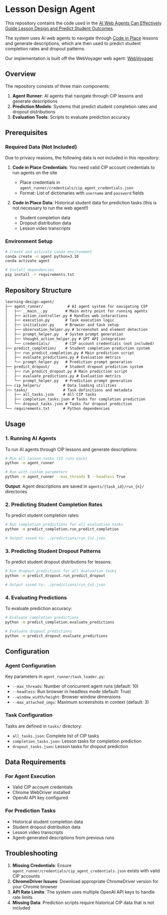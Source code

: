 # Lesson Design Agent

This repository contains the code used in the [AI Web Agents Can Effectively Guide Lesson Design and Predict Student Outcomes](https://link.springer.com/chapter/10.1007/978-3-031-98417-4_21).

The system uses AI web agents to navigate through [Code in Place](https://codeinplace.stanford.edu/) lessons and generate descriptions, which are then used to predict student completion rates and dropout patterns.

Our implementation is built off the WebVoyager web agent: [WebVoyager](https://github.com/MinorJerry/WebVoyager.git)

## Overview

The repository consists of three main components:
1. **Agent Runner**: AI agents that navigate through CIP lessons and generate descriptions
2. **Prediction Models**: Systems that predict student completion rates and dropout distributions
3. **Evaluation Tools**: Scripts to evaluate prediction accuracy

## Prerequisites

### Required Data (Not Included)
Due to privacy reasons, the following data is not included in this repository:

1. **Code in Place Credentials**: You need valid CIP account credentials to run agents on the site
   - Place credentials in `agent_runner/credentials/cip_agent_credentials.json`
   - Format: List of dictionaries with `username` and `password` fields

2. **Code in Place Data**: Historical student data for prediction tasks (this is not necessary to run the web agent!)
   - Student completion data
   - Dropout distribution data
   - Lesson video transcripts

### Environment Setup

```bash
# Create and activate conda environment
conda create -n agent python=3.10
conda activate agent

# Install dependencies
pip install -r requirements.txt
```

## Repository Structure

```markdown
learning-design-agent/
├── agent_runner/           # AI agent system for navigating CIP
│   ├── __main__.py        # Main entry point for running agents
│   ├── action_controller.py # Handles web interactions
│   ├── execution.py       # Task execution logic
│   ├── initializer.py     # Browser and task setup
│   ├── observation_helper.py # Screenshot and element detection
│   ├── prompt_helper.py   # System prompt generation
│   ├── thought_action_helper.py # GPT API integration
│   └── credentials/       # CIP account credentials (not included)
├── predict_completion/    # Student completion prediction system
│   ├── run_predict_completion.py # Main prediction script
│   ├── evaluate_predictions.py # Evaluation metrics
│   └── prompt_helper.py   # Prediction prompt generation
├── predict_dropout/       # Student dropout prediction system
│   ├── run_predict_dropout.py # Main prediction script
│   ├── evaluate_predictions.py # Evaluation metrics
│   └── prompt_helper.py   # Prediction prompt generation
├── cip_helpers/          # Data loading utilities
├── tasks/                # Task definitions and metadata
│   ├── all_tasks.json    # All CIP tasks
│   ├── completion_tasks.json # Tasks for completion prediction
│   └── dropout_tasks.json # Tasks for dropout prediction
└── requirements.txt      # Python dependencies
```

## Usage

### 1. Running AI Agents

To run AI agents through CIP lessons and generate descriptions:

```bash
# Run all lesson tasks (15 runs each)
python -m agent_runner

# Run with custom parameters
python -m agent_runner --max_threads 5 --headless True
```

**Output**: Agent descriptions are saved in `agents/{task_id}/run_{n}/` directories

### 2. Predicting Student Completion Rates

To predict student completion rates:

```bash
# Run completion predictions for all evaluation tasks
python -m predict_completion.run_predict_completion

# Output saved to: ./predictions/run_{n}.json
```

### 3. Predicting Student Dropout Patterns

To predict student dropout distributions for lessons:

```bash
# Run dropout predictions for all evaluation tasks
python -m predict_dropout.run_predict_dropout

# Output saved to: ./predictions/run_{n}.json
```

### 4. Evaluating Predictions

To evaluate prediction accuracy:

```bash
# Evaluate completion predictions
python -m predict_completion.evaluate_predictions

# Evaluate dropout predictions  
python -m predict_dropout.evaluate_predictions
```

## Configuration

### Agent Configuration

Key parameters in `agent_runner/task_loader.py`:
- `--max_threads`: Number of concurrent agent runs (default: 10)
- `--headless`: Run browser in headless mode (default: True)
- `--window_width/height`: Browser window dimensions
- `--max_attached_imgs`: Maximum screenshots in context (default: 3)

### Task Configuration

Tasks are defined in `tasks/` directory:
- `all_tasks.json`: Complete list of CIP tasks
- `completion_tasks.json`: Lesson tasks for completion prediction
- `dropout_tasks.json`: Lesson tasks for dropout prediction

## Data Requirements

### For Agent Execution
- Valid CIP account credentials
- Chrome WebDriver installed
- OpenAI API key configured

### For Prediction Tasks
- Historical student completion data
- Student dropout distribution data
- Lesson video transcripts
- Agent-generated descriptions from previous runs

## Troubleshooting

1. **Missing Credentials**: Ensure `agent_runner/credentials/cip_agent_credentials.json` exists with valid CIP accounts
2. **ChromeDriver Issues**: Download appropriate ChromeDriver version for your Chrome browser
3. **API Rate Limits**: The system uses multiple OpenAI API keys to handle rate limits
4. **Missing Data**: Prediction scripts require historical CIP data that is not included
